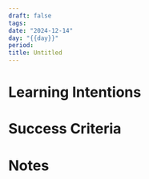 ```yaml
---
draft: false
tags:
date: "2024-12-14"
day: "{{day}}"
period:
title: Untitled
---
```

# Learning Intentions

# Success Criteria

# Notes
